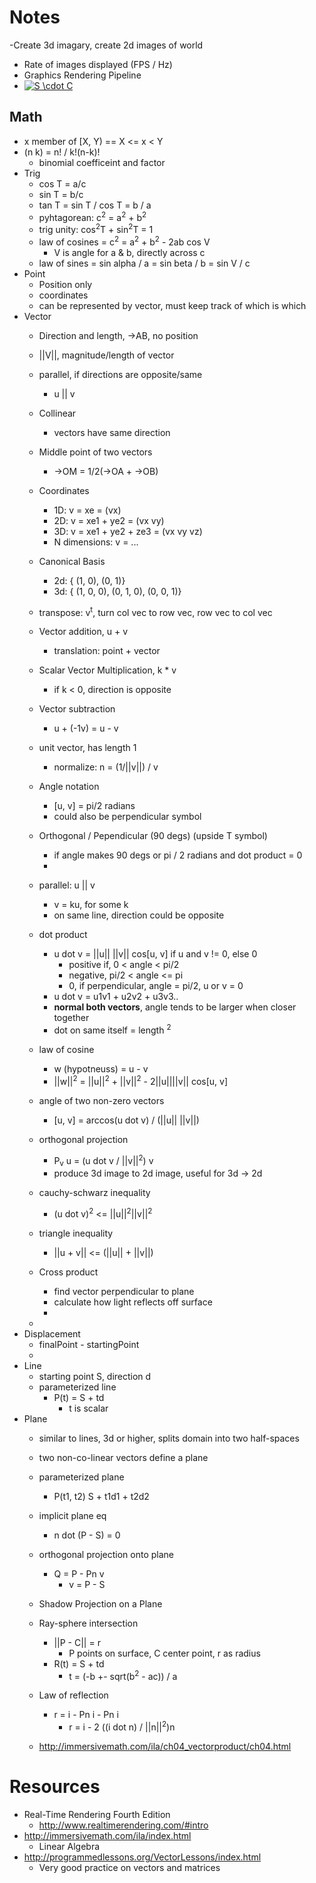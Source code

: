# Notes
-Create 3d imagary, create 2d images of world 
- Rate of images displayed (FPS / Hz)
- Graphics Rendering Pipeline
- <a href="https://www.codecogs.com/eqnedit.php?latex=S&space;\cdot&space;C" target="_blank"><img src="https://latex.codecogs.com/gif.latex?S&space;\cdot&space;C" title="S \cdot C" /></a>

## Math
- x member of [X, Y) == X <= x < Y
- (n k) = n! / k!(n-k)!
    - binomial coefficeint and factor
- Trig
    - cos T = a/c
    - sin T = b/c
    - tan T = sin T / cos T = b / a
    - pyhtagorean: c<sup>2</sup> = a<sup>2</sup> + b<sup>2</sup>
    - trig unity: cos<sup>2</sup>T + sin<sup>2</sup>T = 1
    - law of cosines = c<sup>2</sup> = a<sup>2</sup> + b<sup>2</sup> - 2ab cos V
        - V is angle for a & b, directly across c
    - law of sines = sin alpha / a = sin beta / b = sin V / c 
- Point
    - Position only
    - coordinates
    - can be represented by vector, must keep track of which is which
- Vector
    - Direction and length, ->AB, no position
    - ||V||, magnitude/length of vector 
    - parallel, if directions are opposite/same
        - u || v
    - Collinear 
        - vectors have same direction
    - Middle point of two vectors
        - ->OM = 1/2(->OA + ->OB)
    - Coordinates
        - 1D: v = xe = (vx)
        - 2D: v = xe1 + ye2  = (vx  vy)
        - 3D: v = xe1 + ye2 + ze3 = (vx vy vz)
        - N dimensions: v = ... 
    - Canonical Basis
        - 2d: { (1, 0), (0, 1)}
        - 3d: { (1, 0, 0), (0, 1, 0), (0, 0, 1)}
    - transpose: v<sup>t</sup>, turn col vec to row vec, row vec to col vec
    - Vector addition, u + v
        - translation: point + vector 
    - Scalar Vector Multiplication, k * v
        - if  k < 0, direction is opposite
    - Vector subtraction
        - u + (-1v) = u - v
    - unit vector, has length 1
        - normalize: n = (1/||v||) / v
    - Angle notation
        - [u, v] = pi/2 radians
        - could also be perpendicular symbol
    - Orthogonal / Pependicular (90 degs) (upside T symbol)
        - if angle makes 90 degs or pi / 2 radians and dot product = 0
        - 
    - parallel:  u || v
        -  v = ku, for some k
        - on same line, direction could be opposite
    - dot product
        - u dot v = ||u|| ||v|| cos[u, v] if u and v != 0, else 0
            - positive if, 0 < angle < pi/2
            - negative, pi/2 < angle <= pi
            - 0, if perpendicular, angle = pi/2, u or v = 0
        - u dot v = u1v1 + u2v2 + u3v3..
        - **normal both vectors**, angle tends to be larger when closer together
        - dot on same itself = length <sup>2</sup>

    - law of cosine
        - w (hypotneuss) = u - v
        - ||w||<sup>2</sup> = ||u||<sup>2</sup> + ||v||<sup>2</sup> - 2||u||||v|| cos[u, v]
    - angle of two non-zero vectors
        - [u, v] = arccos(u dot v) / (||u|| ||v||)
    - orthogonal projection 
        - P<sub>v</sub> u = (u dot v / ||v||<sup>2</sup>) v
        - produce 3d image to 2d image, useful for 3d -> 2d
    - cauchy-schwarz inequality
        - (u dot v)<sup>2</sup> <= ||u||<sup>2</sup>||v||<sup>2</sup>
    - triangle inequality
        - ||u + v|| <= (||u||  + ||v||)
    - Cross product
        - find vector perpendicular to plane
        - calculate how light reflects off surface
        - 
    - 
- Displacement
    - finalPoint - startingPoint
    - 
- Line
    - starting point S, direction d
    - parameterized line
        - P(t) = S + td
            - t is scalar
- Plane
    - similar to lines, 3d or higher, splits domain into two half-spaces
    - two non-co-linear vectors define a plane
    - parameterized plane
        - P(t1, t2) S + t1d1 + t2d2
    - implicit plane eq
        - n dot (P - S) = 0
    - orthogonal projection onto plane
        - Q = P - Pn v
            - v = P - S
    - Shadow Projection on a Plane
    - Ray-sphere intersection
        - ||P - C|| = r 
            - P points on surface, C center point, r as radius
        - R(t) = S + td
            - t = (-b +- sqrt(b<sup>2</sup> - ac)) / a
    - Law of reflection
        - r = i - Pn i - Pn i
            - r = i - 2 ((i dot n) / ||n||<sup>2</sup>)n

    - http://immersivemath.com/ila/ch04_vectorproduct/ch04.html
# Resources
- Real-Time Rendering Fourth Edition 
    - http://www.realtimerendering.com/#intro
- http://immersivemath.com/ila/index.html
    - Linear Algebra
- http://programmedlessons.org/VectorLessons/index.html
    - Very good practice on vectors and matrices